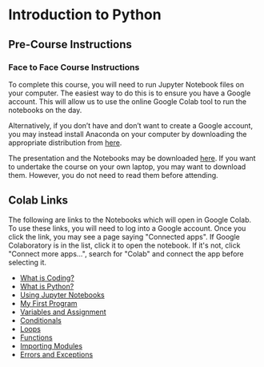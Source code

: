 # Introduction to Python

## Pre-Course Instructions

### Face to Face Course Instructions

To complete this course, you will need to run Jupyter Notebook files on your computer. The easiest way to do this is to ensure you have a Google account. This will allow us to use the online Google Colab tool to run the notebooks on the day.

Alternatively, if you don’t have and don’t want to create a Google account, you may instead install Anaconda on your computer by downloading the appropriate distribution from [here](https://www.anaconda.com/distribution/).

The presentation and the Notebooks may be downloaded [here](https://github.com/coolernato/Introduction-to-Python/archive/ICR.zip). If you want to undertake the course on your own laptop, you may want to download them. However, you do not need to read them before attending.

## Colab Links

The following are links to the Notebooks which will open in Google Colab. To use these links, you will need to log into a Google account. Once you click the link, you may see a page saying "Connected apps". If Google Colaboratory is in the list, click it to open the notebook. If it's not, click "Connect more apps...", search for "Colab" and connect the app before selecting it.

* [What is Coding?](<https://colab.research.google.com/github/coolernato/Introduction-to-Python/blob/ICR/What is Coding.ipynb>)
* [What is Python?](<https://colab.research.google.com/github/coolernato/Introduction-to-Python/blob/ICR/What is Python.ipynb>)
* [Using Jupyter Notebooks](<https://colab.research.google.com/github/coolernato/Introduction-to-Python/blob/ICRr/Using Jupyter Notebooks.ipynb>)
* [My First Program](<https://colab.research.google.com/github/coolernato/Introduction-to-Python/blob/ICR/My First Program.ipynb>)
* [Variables and Assignment](<https://colab.research.google.com/github/coolernato/Introduction-to-Python/blob/ICR/Variables and Assignment.ipynb>)
* [Conditionals](<https://colab.research.google.com/github/coolernato/Introduction-to-Python/blob/ICR/Conditionals.ipynb>)
* [Loops](<https://colab.research.google.com/github/coolernato/Introduction-to-Python/blob/ICR/Loops.ipynb>)
* [Functions](<https://colab.research.google.com/github/coolernato/Introduction-to-Python/blob/ICR/Functions.ipynb>)
* [Importing Modules](<https://colab.research.google.com/github/coolernato/Introduction-to-Python/blob/ICR/Importing Modules.ipynb>)
* [Errors and Exceptions](<https://colab.research.google.com/github/coolernato/Introduction-to-Python/blob/ICR/Errors and Exceptions.ipynb>)
